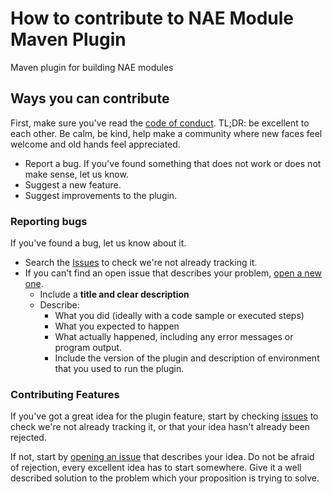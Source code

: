 # How to contribute to NAE Module Maven Plugin

Maven plugin for building NAE modules 

## Ways you can contribute

First, make sure you've read the [code of conduct](CODE_OF_CONDUCT.md). TL;DR: be excellent to each other. Be calm, be
kind, help make a community where new faces feel welcome and old hands feel appreciated.

* Report a bug. If you've found something that does not work or does not make sense, let us know.
* Suggest a new feature.
* Suggest improvements to the plugin.

### Reporting bugs

If you've found a bug, let us know about it.

* Search the [Issues](https://github.com/netgrif/nae-modul-maven-plugin/issues) to check we're not already tracking it.
* If you can't find an open issue that describes your
  problem, [open a new one](https://github.com/netgrif/nae-modul-maven-plugin/issues/new).
    * Include a **title and clear description**
    * Describe:
        * What you did (ideally with a code sample or executed steps)
        * What you expected to happen
        * What actually happened, including any error messages or program output.
        * Include the version of the plugin and description of environment that you used to run the plugin.

### Contributing Features

If you've got a great idea for the plugin feature, start by checking
[issues](https://github.com/netgrif/nae-modul-maven-plugin/labels/improvement) to check we're not already tracking it, or
that your idea hasn't already been rejected.

If not, start by [opening an issue](https://github.com/netgrif/nae-modul-maven-plugin/issues/new) that describes your idea.
Do not be afraid of rejection, every excellent idea has to start somewhere. Give it a well described solution to the
problem which your proposition is trying to solve.
